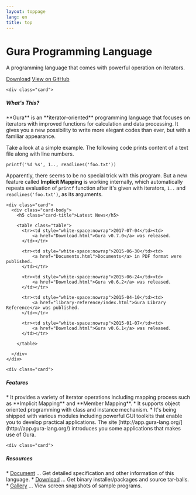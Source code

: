 ```yaml
---
layout: toppage
lang: en
title: top
---
```

<div class="jumbotron">
  <div class="container">
	<h1 class="display-4">Gura Programming Language</h1>
	<p class="lead">
	  A programming language that comes with powerful operation on iterators.
	</p>
	<p>
	  <a class="btn btn-primary" href="/download/"><i class="fas fa-download"></i> Download</a>
	  <a class="btn btn-primary" href="https://github.com/gura-lang/gura"><i class="fab fa-github"></i>
		View on GitHub</a>
	</p>
  </div>
</div>

<div class="container">
  <div class="card-deck">

<!-- card -->
	<div class="card">
<div class="card-body" markdown="1">
<h5 class="card-title">What's This?</h5>
**Gura** is an **iterator-oriented** programming language
that focuses on iterators with improved functions for calculation and data processing.
It gives you a new possibility to write more elegant codes than ever,
but with a familiar appearance.

Take a look at a simple example.
The following code prints content of a text file along with line numbers.

    printf('%d %s', 1.., readlines('foo.txt'))

Apparently, there seems to be no special trick with this program.
But a new feature called **Implicit Mapping** is working internally,
which automatically repeats evaluation of `printf` function
after it's given with iterators, `1..` and `readlines('foo.txt')`, as its arguments.
</div>
	</div>
<!-- card -->

<!-- card -->
	<div class="card">
	  <div class="card-body">
		<h5 class="card-title">Latest News</h5>

		<table class="table">
		  <tr><td style="white-space:nowrap">2017-07-04</td><td>
			  <a href="Download.html">Gura v0.7.0</a> was released.
		  </td></tr>
		  
		  <tr><td style="white-space:nowrap">2015-06-30</td><td>
			  <a href="Documents.html">Documents</a> in PDF format were published.
		  </td></tr>
		  
		  <tr><td style="white-space:nowrap">2015-06-24</td><td>
			  <a href="Download.html">Gura v0.6.2</a> was released.
		  </td></tr>
		  
		  <tr><td style="white-space:nowrap">2015-04-10</td><td>
			  <a href="library-reference/index.html">Gura Library Reference</a> was published.
		  </td></tr>
		  
		  <tr><td style="white-space:nowrap">2015-01-07</td><td>
			  <a href="Download.html">Gura v0.6.1</a> was released.
		  </td></tr>
		  
		</table>

	  </div>
	</div>
<!-- card -->

  </div>

  <div class="card-deck mt-3">

<!-- card -->
	<div class="card">
<div class="card-body" markdown="1">
<h5 class="card-title">Features</h5>
* It provides a variety of iterator operations including mapping process
  such as **Implicit Mapping** and **Member Mapping**.
* It supports object oriented programming with class and instance mechanism.
* It's being shipped with various modules including powerful GUI toolkits
  that enable you to develop practical applications.
  The site [http://app.gura-lang.org/](http://app.gura-lang.org/) introduces you
  some applications that makes use of Gura.
</div>
	</div>
<!-- card -->

<!-- card -->
	<div class="card">
<div class="card-body" markdown="1">
<h5 class="card-title">Resources</h5>
* <a class="btn btn-outline-secondary btn-sm" href="/document/"><i class="fas fa-book"></i> Document</a>
  &hellip; Get detailed specification and other information of this language.
* <a class="btn btn-outline-secondary btn-sm" href="/download/"><i class="fas fa-download"></i> Download</a>
  &hellip; Get binary installer/packages and source tar-balls.
* <a class="btn btn-outline-secondary btn-sm" href="/gallery/"><i class="fas fa-image"></i> Gallery</a>
  &hellip; View screen snapshots of sample programs.
</div>
	</div>
<!-- card -->

  </div>
</div>
